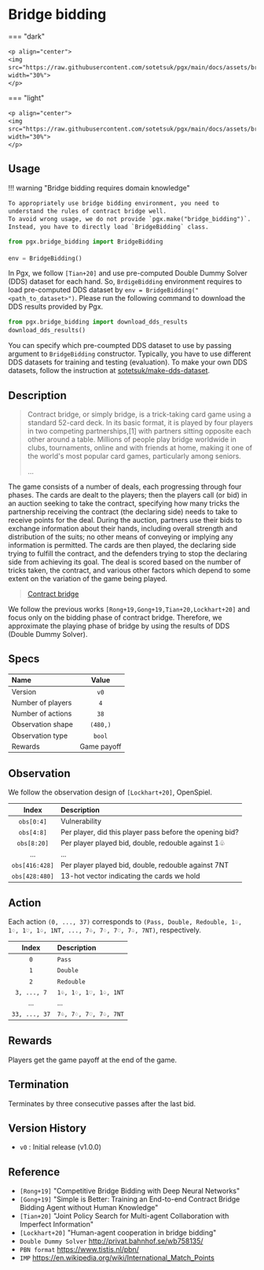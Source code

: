 # Bridge bidding

=== "dark" 

    <p align="center">
    <img src="https://raw.githubusercontent.com/sotetsuk/pgx/main/docs/assets/bridge_bidding_dark.gif" width="30%">
    </p>

=== "light" 

    <p align="center">
    <img src="https://raw.githubusercontent.com/sotetsuk/pgx/main/docs/assets/bridge_bidding_light.gif" width="30%">
    </p>

## Usage

!!! warning "Bridge bidding requires domain knowledge"

    To appropriately use bridge bidding environment, you need to understand the rules of contract bridge well.
    To avoid wrong usage, we do not provide `pgx.make("bridge_bidding")`.
    Instead, you have to directly load `BridgeBidding` class.

```py
from pgx.bridge_bidding import BridgeBidding

env = BridgeBidding()
```

In Pgx, we follow `[Tian+20]` and use pre-computed Double Dummy Solver (DDS) dataset for each hand.
So, `BrdigeBidding` environment requires to load pre-computed DDS dataset by `env = BridgeBidding("<path_to_dataset>")`.
Please run the following command to download the DDS results provided by Pgx.

```py
from pgx.bridge_bidding import download_dds_results
download_dds_results()
```

You can specify which pre-coumpted DDS dataset to use by passing argument to `BridgeBidding` constructor.
Typically, you have to use different DDS datasets for training and testing (evaluation).
To make your own DDS datasets, follow the instruction at [sotetsuk/make-dds-dataset](https://github.com/sotetsuk/make-dds-dataset).

## Description

> Contract bridge, or simply bridge, is a trick-taking card game using a standard 52-card deck. In its basic format, it is played by four players in two competing partnerships,[1] with partners sitting opposite each other around a table. Millions of people play bridge worldwide in clubs, tournaments, online and with friends at home, making it one of the world's most popular card games, particularly among seniors.
> 
> ...
> 
The game consists of a number of deals, each progressing through four phases. The cards are dealt to the players; then the players call (or bid) in an auction seeking to take the contract, specifying how many tricks the partnership receiving the contract (the declaring side) needs to take to receive points for the deal. During the auction, partners use their bids to exchange information about their hands, including overall strength and distribution of the suits; no other means of conveying or implying any information is permitted. The cards are then played, the declaring side trying to fulfill the contract, and the defenders trying to stop the declaring side from achieving its goal. The deal is scored based on the number of tricks taken, the contract, and various other factors which depend to some extent on the variation of the game being played.
> 
> [Contract bridge](https://en.wikipedia.org/wiki/Contract_bridge)

We follow the previous works `[Rong+19,Gong+19,Tian+20,Lockhart+20]` and focus only on the bidding phase of contract bridge.
Therefore, we approximate the playing phase of bridge by using the results of DDS (Double Dummy Solver).

## Specs

| Name | Value |
|:---|:----:|
| Version | `v0` |
| Number of players | `4` |
| Number of actions | `38` |
| Observation shape | `(480,)` |
| Observation type | `bool` |
| Rewards | Game payoff |

## Observation
We follow the observation design of `[Lockhart+20]`, OpenSpiel.

| Index | Description |
|:---:|:----|
| `obs[0:4]` | Vulnerability |
| `obs[4:8]` | Per player, did this player pass before the opening bid? |
| `obs[8:20]` | Per player played bid, double, redouble against 1♧ |
| ... | ... |
| `obs[416:428]` | Per player played bid, double, redouble against 7NT |
| `obs[428:480]` | 13-hot vector indicating the cards we hold |

## Action
Each action `(0, ..., 37)` corresponds to `(Pass, Double, Redouble, 1♧, 1♢, 1♡, 1♤, 1NT, ..., 7♧, 7♢, 7♡, 7♤, 7NT)`, respectively.

| Index | Description |
|:---:|:----|
| `0` | `Pass` |
| `1` | `Double` |
| `2` | `Redouble` |
| `3, ..., 7`  | `1♧, 1♢, 1♡, 1♤, 1NT` |
| ... | ... |
| `33, ..., 37`  | `7♧, 7♢, 7♡, 7♤, 7NT` |

## Rewards
Players get the game payoff at the end of the game.

## Termination
Terminates by three consecutive passes after the last bid.

## Version History

- `v0` : Initial release (v1.0.0)

## Reference

- `[Rong+19]` "Competitive Bridge Bidding with Deep Neural Networks"
- `[Gong+19]` "Simple is Better: Training an End-to-end Contract Bridge Bidding Agent without Human Knowledge"
- `[Tian+20]` "Joint Policy Search for Multi-agent Collaboration with Imperfect Information"
- `[Lockhart+20]` "Human-agent cooperation in bridge bidding"
- `Double Dummy Solver` http://privat.bahnhof.se/wb758135/
- `PBN format` https://www.tistis.nl/pbn/ 
- `IMP` https://en.wikipedia.org/wiki/International_Match_Points